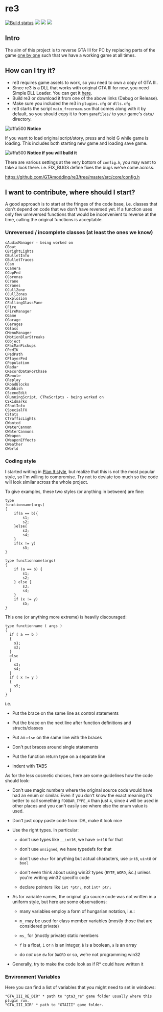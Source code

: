 # re3
[![Build status](https://ci.appveyor.com/api/projects/status/hyiwgegks122h8jg?svg=true)](https://ci.appveyor.com/project/aap/re3/branch/master)
<a href="https://discord.gg/jYpXxTm"><img src="https://img.shields.io/badge/discord-join-7289DA.svg?logo=discord&longCache=true&style=flat" /></a>
<a href="https://ci.appveyor.com/api/projects/aap/re3/artifacts/bin/Debug/re3.dll?branch=master&job=Configuration%3A+Debug"><img src="https://img.shields.io/badge/download-debug-9cf.svg" /></a>
<a href="https://ci.appveyor.com/api/projects/aap/re3/artifacts/bin/Release/re3.dll?branch=master&job=Configuration%3A+Release"><img src="https://img.shields.io/badge/download-release-blue.svg" /></a>

## Intro

The aim of this project is to reverse GTA III for PC by replacing
parts of the game [one by one](https://en.wikipedia.org/wiki/Ship_of_Theseus)
such that we have a working game at all times.

## How can I try it?

- re3 requires game assets to work, so you need to own a copy of GTA III.
- Since re3 is a DLL that works with original GTA III for now, you need Simple DLL Loader. You can get it [here](https://github.com/aap/simpledllloader).
- Build re3 or download it from one of the above links (Debug or Release).
- Make sure you included the re3 in `plugins.cfg` or `dlls.cfg`.
- re3 starts the script `main_freeroam.scm` that comes along with it by default, so you should copy it to from `gamefiles/` to your game's `data/` directory.

![#ffa500](https://placehold.it/15/ffa500/000000?text=+) **Notice**

If you want to load original script/story, press and hold G while game is loading.
This includes both starting new game and loading save game.

![#ffa500](https://placehold.it/15/ffa500/000000?text=+) **Notice if you will build it**

There are various settings at the very bottom of `config.h`, you may want to take a look there. i.e. FIX_BUGS define fixes the bugs we've come across.

https://github.com/GTAmodding/re3/tree/master/src/core/config.h

## I want to contribute, where should I start?

A good approach is to start at the fringes of the code base,
i.e. classes that don't depend on code that we don't have reversed yet.
If a function uses only few unreversed functions that would be inconvenient
to reverse at the time, calling the original functions is acceptable.

### Unreversed / incomplete classes (at least the ones we know)
```
cAudioManager - being worked on
CBoat
CBrightLights
CBulletInfo
CBulletTraces
CCam
CCamera
CCopPed
CCoronas
CCrane
CCranes
CCullZone
CCullZones
CExplosion
CFallingGlassPane
CFire
CFireManager
CGame
CGarage
CGarages
CGlass
CMenuManager
CMotionBlurStreaks
CObject
CPacManPickups
CPedIK
CPedPath
CPlayerPed
CPopulation
CRadar
CRecordDataForChase
CRemote
CReplay
CRoadBlocks
CRubbish
CSceneEdit
CRunningScript, CTheScripts - being worked on
CSkidmarks
CShotInfo
CSpecialFX
CStats
CTrafficLights
CWanted
CWaterCannon
CWaterCannons
CWeapon
CWeaponEffects
CWeather
CWorld
```

### Coding style

I started writing in [Plan 9 style](http://man.cat-v.org/plan_9/6/style),
but realize that this is not the most popular style, so I'm willing to compromise.
Try not to deviate too much so the code will look similar across the whole project.

To give examples, these two styles (or anything in between) are fine:

```
type
functionname(args)
{
	if(a == b){
		s1;
		s2;
	}else{
		s3;
		s4;
	}
	if(x != y)
		s5;
}

type functionname(args)
{
	if (a == b) {
		s1;
		s2;
	} else {
		s3;
		s4;
	}
	if (x != y)
		s5;
}
```

This one (or anything more extreme) is heavily discouraged:

```
type functionname ( args )
{
  if ( a == b )
  {
    s1;
    s2;
  }
  else
  {
    s3;
    s4;
  }
  if ( x != y )
  {
    s5;
  }
}
```

i.e. 

* Put the brace on the same line as control statements

* Put the brace on the next line after function definitions and structs/classes

* Put an `else` on the same line with the braces

* Don't put braces around single statements

* Put the function return type on a separate line

* Indent with TABS

As for the less cosmetic choices, here are some guidelines how the code should look:

* Don't use magic numbers where the original source code would have had an enum or similar.
Even if you don't know the exact meaning it's better to call something `FOOBAR_TYPE_4` than just `4`,
since `4` will be used in other places and you can't easily see where else the enum value is used.

* Don't just copy paste code from IDA, make it look nice

* Use the right types. In particular:

    * don't use types like `__int16`, we have `int16` for that

    * don't use `unsigned`, we have typedefs for that

    * don't use `char` for anything but actual characters, use `int8`, `uint8` or `bool`

    * don't even think about using win32 types (`BYTE`, `WORD`, &c.) unless you're writing win32 specific code

    * declare pointers like `int *ptr;`, not `int* ptr;`

* As for variable names, the original gta source code was not written in a uniform style,
but here are some observations:

    * many variables employ a form of hungarian notation, i.e.:

    * `m_` may be used for class member variables (mostly those that are considered private)

    * `ms_` for (mostly private) static members

    * `f` is a float, `i` or `n` is an integer, `b` is a boolean, `a` is an array

    * do *not* use `dw` for `DWORD` or so, we're not programming win32

* Generally, try to make the code look as if R* could have written it

### Environment Variables
Here you can find a list of variables that you might need to set in windows:
```
"GTA_III_RE_DIR" * path to "gta3_re" game folder usually where this plugin run.
"GTA_III_DIR" * path to "GTAIII" game folder.
```
